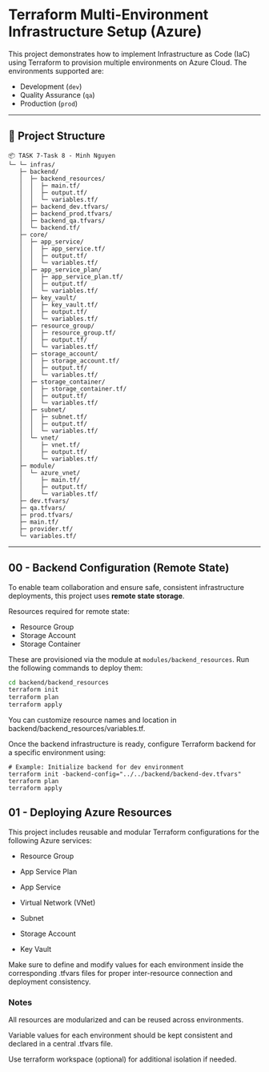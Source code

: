 # Terraform Multi-Environment Infrastructure Setup (Azure)

This project demonstrates how to implement Infrastructure as Code (IaC) using Terraform to provision multiple environments on Azure Cloud. The environments supported are:

- Development (`dev`)
- Quality Assurance (`qa`)
- Production (`prod`)

---

## 📁 Project Structure

```
📦 TASK 7-Task 8 - Minh Nguyen
└─ └─ infras/
   ├─ backend/
   │  ├─ backend_resources/
   │  │  ├─ main.tf/
   │  │  ├─ output.tf/
   │  │  └─ variables.tf/
   │  ├─ backend_dev.tfvars/
   │  ├─ backend_prod.tfvars/
   │  ├─ backend_qa.tfvars/
   │  └─ backend.tf/
   ├─ core/
   │  ├─ app_service/
   │  │  ├─ app_service.tf/
   │  │  ├─ output.tf/
   │  │  └─ variables.tf/
   │  ├─ app_service_plan/
   │  │  ├─ app_service_plan.tf/
   │  │  ├─ output.tf/
   │  │  └─ variables.tf/
   │  ├─ key_vault/
   │  │  ├─ key_vault.tf/
   │  │  ├─ output.tf/
   │  │  └─ variables.tf/
   │  ├─ resource_group/
   │  │  ├─ resource_group.tf/
   │  │  ├─ output.tf/
   │  │  └─ variables.tf/
   │  ├─ storage_account/
   │  │  ├─ storage_account.tf/
   │  │  ├─ output.tf/
   │  │  └─ variables.tf/
   │  ├─ storage_container/
   │  │  ├─ storage_container.tf/
   │  │  ├─ output.tf/
   │  │  └─ variables.tf/
   │  ├─ subnet/
   │  │  ├─ subnet.tf/
   │  │  ├─ output.tf/
   │  │  └─ variables.tf/
   │  └─ vnet/
   │     ├─ vnet.tf/
   │     ├─ output.tf/
   │     └─ variables.tf/
   ├─ module/
   │  └─ azure_vnet/
   │     ├─ main.tf/
   │     ├─ output.tf/
   │     └─ variables.tf/
   ├─ dev.tfvars/
   ├─ qa.tfvars/
   ├─ prod.tfvars/
   ├─ main.tf/
   ├─ provider.tf/
   └─ variables.tf/
```

---

## 00 - Backend Configuration (Remote State)

To enable team collaboration and ensure safe, consistent infrastructure deployments, this project uses **remote state storage**.

Resources required for remote state:

- Resource Group
- Storage Account
- Storage Container

These are provisioned via the module at `modules/backend_resources`. Run the following commands to deploy them:

```bash
cd backend/backend_resources
terraform init
terraform plan
terraform apply
```
You can customize resource names and location in backend/backend_resources/variables.tf.

Once the backend infrastructure is ready, configure Terraform backend for a specific environment using:
```
# Example: Initialize backend for dev environment
terraform init -backend-config="../../backend/backend-dev.tfvars"
terraform plan
terraform apply
```

## 01 - Deploying Azure Resources
This project includes reusable and modular Terraform configurations for the following Azure services:

* Resource Group

* App Service Plan

* App Service

* Virtual Network (VNet)

* Subnet

* Storage Account

* Key Vault

Make sure to define and modify values for each environment inside the corresponding .tfvars files for proper inter-resource connection and deployment consistency.

### Notes
All resources are modularized and can be reused across environments.

Variable values for each environment should be kept consistent and declared in a central .tfvars file.

Use terraform workspace (optional) for additional isolation if needed.



